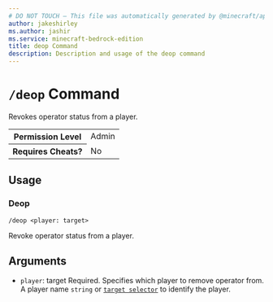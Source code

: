 ```yaml
---
# DO NOT TOUCH — This file was automatically generated by @minecraft/api-docs-generator, to report problems file an issue at https://github.com/Mojang/minecraft-scripting-libraries
author: jakeshirley
ms.author: jashir
ms.service: minecraft-bedrock-edition
title: deop Command
description: Description and usage of the deop command
---
```

# `/deop` Command
Revokes operator status from a player.

<table>
  <tr>
    <th>Permission Level</th>
    <td>Admin</td>
  </tr>
  <tr>
    <th>Requires Cheats?</th>
    <td>No</td>
  </tr>
</table>

## Usage
### Deop
`/deop <player: target>`

Revoke operator status from a player.

## Arguments
- `player`: target
Required. Specifies which player to remove operator from. A player name `string` or [`target selector`](https://learn.microsoft.com/minecraft/creator/documents/commandsintroduction#target-selectors) to identify the player.
